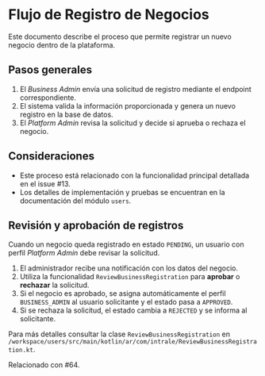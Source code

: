 # Flujo de Registro de Negocios

Este documento describe el proceso que permite registrar un nuevo negocio dentro de la plataforma.

## Pasos generales

1. El *Business Admin* envía una solicitud de registro mediante el endpoint correspondiente.
2. El sistema valida la información proporcionada y genera un nuevo registro en la base de datos.
3. El *Platform Admin* revisa la solicitud y decide si aprueba o rechaza el negocio.

## Consideraciones

- Este proceso está relacionado con la funcionalidad principal detallada en el issue #13.
- Los detalles de implementación y pruebas se encuentran en la documentación del módulo `users`.


## Revisión y aprobación de registros

Cuando un negocio queda registrado en estado `PENDING`, un usuario con perfil *Platform Admin* debe revisar la solicitud.

1. El administrador recibe una notificación con los datos del negocio.
2. Utiliza la funcionalidad `ReviewBusinessRegistration` para **aprobar** o **rechazar** la solicitud.
3. Si el negocio es aprobado, se asigna automáticamente el perfil `BUSINESS_ADMIN` al usuario solicitante y el estado pasa a `APPROVED`.
4. Si se rechaza la solicitud, el estado cambia a `REJECTED` y se informa al solicitante.

Para más detalles consultar la clase `ReviewBusinessRegistration` en `/workspace/users/src/main/kotlin/ar/com/intrale/ReviewBusinessRegistration.kt`.

Relacionado con #64.
